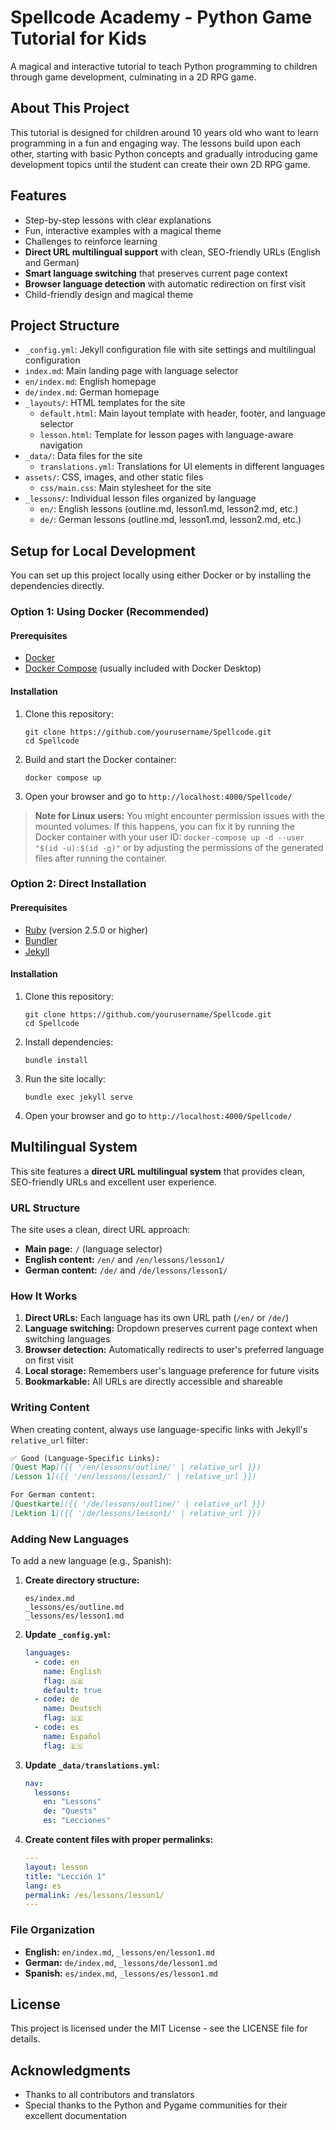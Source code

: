 # Spellcode Academy - Python Game Tutorial for Kids

A magical and interactive tutorial to teach Python programming to children through game development, culminating in a 2D RPG game.

## About This Project

This tutorial is designed for children around 10 years old who want to learn programming in a fun and engaging way. The lessons build upon each other, starting with basic Python concepts and gradually introducing game development topics until the student can create their own 2D RPG game.

## Features

- Step-by-step lessons with clear explanations
- Fun, interactive examples with a magical theme
- Challenges to reinforce learning
- **Direct URL multilingual support** with clean, SEO-friendly URLs (English and German)
- **Smart language switching** that preserves current page context
- **Browser language detection** with automatic redirection on first visit
- Child-friendly design and magical theme

## Project Structure

- `_config.yml`: Jekyll configuration file with site settings and multilingual configuration
- `index.md`: Main landing page with language selector
- `en/index.md`: English homepage
- `de/index.md`: German homepage
- `_layouts/`: HTML templates for the site
  - `default.html`: Main layout template with header, footer, and language selector
  - `lesson.html`: Template for lesson pages with language-aware navigation
- `_data/`: Data files for the site
  - `translations.yml`: Translations for UI elements in different languages
- `assets/`: CSS, images, and other static files
  - `css/main.css`: Main stylesheet for the site
- `_lessons/`: Individual lesson files organized by language
  - `en/`: English lessons (outline.md, lesson1.md, lesson2.md, etc.)
  - `de/`: German lessons (outline.md, lesson1.md, lesson2.md, etc.)

## Setup for Local Development

You can set up this project locally using either Docker or by installing the dependencies directly.

### Option 1: Using Docker (Recommended)

#### Prerequisites

- [Docker](https://www.docker.com/get-started)
- [Docker Compose](https://docs.docker.com/compose/install/) (usually included with Docker Desktop)

#### Installation

1. Clone this repository:
   ```
   git clone https://github.com/yourusername/Spellcode.git
   cd Spellcode
   ```

2. Build and start the Docker container:
   ```
   docker compose up
   ```

3. Open your browser and go to `http://localhost:4000/Spellcode/`

> **Note for Linux users:** You might encounter permission issues with the mounted volumes. If this happens, you can fix it by running the Docker container with your user ID: `docker-compose up -d --user "$(id -u):$(id -g)"` or by adjusting the permissions of the generated files after running the container.

### Option 2: Direct Installation

#### Prerequisites

- [Ruby](https://www.ruby-lang.org/en/downloads/) (version 2.5.0 or higher)
- [Bundler](https://bundler.io/)
- [Jekyll](https://jekyllrb.com/docs/installation/)

#### Installation

1. Clone this repository:
   ```
   git clone https://github.com/yourusername/Spellcode.git
   cd Spellcode
   ```

2. Install dependencies:
   ```
   bundle install
   ```

3. Run the site locally:
   ```
   bundle exec jekyll serve
   ```

4. Open your browser and go to `http://localhost:4000/Spellcode/`

## Multilingual System

This site features a **direct URL multilingual system** that provides clean, SEO-friendly URLs and excellent user experience.

### URL Structure

The site uses a clean, direct URL approach:

- **Main page:** `/` (language selector)
- **English content:** `/en/` and `/en/lessons/lesson1/`
- **German content:** `/de/` and `/de/lessons/lesson1/`

### How It Works

1. **Direct URLs:** Each language has its own URL path (`/en/` or `/de/`)
2. **Language switching:** Dropdown preserves current page context when switching languages
3. **Browser detection:** Automatically redirects to user's preferred language on first visit
4. **Local storage:** Remembers user's language preference for future visits
5. **Bookmarkable:** All URLs are directly accessible and shareable

### Writing Content

When creating content, always use language-specific links with Jekyll's `relative_url` filter:

```markdown
✅ Good (Language-Specific Links):
[Quest Map]({{ '/en/lessons/outline/' | relative_url }})
[Lesson 1]({{ '/en/lessons/lesson1/' | relative_url }})

For German content:
[Questkarte]({{ '/de/lessons/outline/' | relative_url }})
[Lektion 1]({{ '/de/lessons/lesson1/' | relative_url }})
```

### Adding New Languages

To add a new language (e.g., Spanish):

1. **Create directory structure:**
   ```
   es/index.md
   _lessons/es/outline.md
   _lessons/es/lesson1.md
   ```

2. **Update `_config.yml`:**
   ```yaml
   languages:
     - code: en
       name: English
       flag: 🇬🇧
       default: true
     - code: de
       name: Deutsch
       flag: 🇩🇪
     - code: es
       name: Español
       flag: 🇪🇸
   ```

3. **Update `_data/translations.yml`:**
   ```yaml
   nav:
     lessons:
       en: "Lessons"
       de: "Quests"
       es: "Lecciones"
   ```

4. **Create content files with proper permalinks:**
   ```yaml
   ---
   layout: lesson
   title: "Lección 1"
   lang: es
   permalink: /es/lessons/lesson1/
   ---
   ```

### File Organization

- **English:** `en/index.md`, `_lessons/en/lesson1.md`
- **German:** `de/index.md`, `_lessons/de/lesson1.md`
- **Spanish:** `es/index.md`, `_lessons/es/lesson1.md`

## License

This project is licensed under the MIT License - see the LICENSE file for details.

## Acknowledgments

- Thanks to all contributors and translators
- Special thanks to the Python and Pygame communities for their excellent documentation
